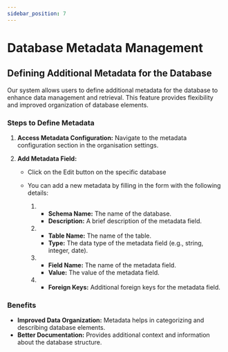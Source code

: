```yaml
---
sidebar_position: 7
---
```


# Database Metadata Management

## Defining Additional Metadata for the Database

Our system allows users to define additional metadata for the database to enhance data management and retrieval. This feature provides flexibility and improved organization of database elements.

### Steps to Define Metadata

1. **Access Metadata Configuration:**
   Navigate to the metadata configuration section in the organisation settings.

2. **Add Metadata Field:**

    - Click on the Edit button on the specific database
    - You can add a new metadata by filling in the form with the following details:

        1.  - **Schema Name:** The name of the database.
            - **Description:** A brief description of the metadata field.

        2.  - **Table Name:** The name of the table.
            - **Type:** The data type of the metadata field (e.g., string, integer, date).

        3.  - **Field Name:** The name of the metadata field.
            - **Value:** The value of the metadata field.

        4.  - **Foreign Keys:** Additional foreign keys for the metadata field.

### Benefits

-   **Improved Data Organization:** Metadata helps in categorizing and describing database elements.
-   **Better Documentation:** Provides additional context and information about the database structure.
